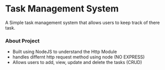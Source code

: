 # Task Management System
A Simple task management system that allows users to keep track of there task.

### About Project
* Built using NodeJS to understand the Http Module
* handles differnt http request method using node (NO EXPRESS)
* Allows users to add, view, update and delete the tasks (CRUD)
